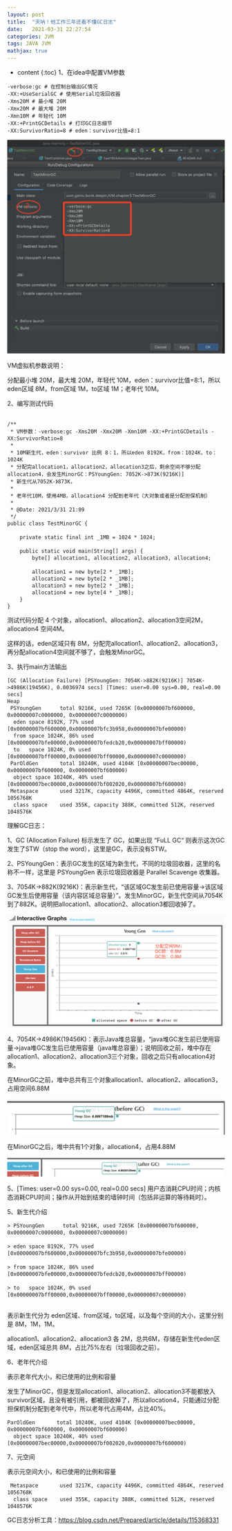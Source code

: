 ```yaml
---
layout: post
title:  "天呐！他工作三年还看不懂GC日志"
date:   2021-03-31 22:27:54
categories: JVM
tags: JAVA JVM
mathjax: true
---
```


* content
{:toc}
1、在idea中配置VM参数

```
-verbose:gc # 在控制台输出GC情况
-XX:+UseSerialGC # 使用Serial垃圾回收器
-Xms20M # 最小堆 20M
-Xmx20M # 最大堆 20M
-Xmn10M # 年轻代 10M
-XX:+PrintGCDetails # 打印GC日志细节
-XX:SurvivorRatio=8 # eden：survivor比值=8:1
```

![image](/images/gc1.png)

VM虚拟机参数说明：

分配最小堆 20M，最大堆 20M，年轻代 10M，eden：survivor比值=8:1，所以eden区域 8M，from区域 1M，to区域 1M；老年代 10M。


2、编写测试代码

```

/**
 * VM参数：-verbose:gc -Xms20M -Xmx20M -Xmn10M -XX:+PrintGCDetails -XX:SurvivorRatio=8
 *
 * 10M新生代，eden：survivor 比例 8：1，所以eden 8192K，from：1024K，to：1024K
 * 分配完allocation1，allocation2，allocation3之后，剩余空间不够分配allocation4，会发生MinorGC：PSYoungGen: 7052K->873K(9216K)]
 * 新生代从7052K-》873K，
 *
 * 老年代10M，使用4MB，allocation4 分配到老年代（大对象或者是分配担保机制）
 *
 * @Date: 2021/3/31 21:09
 */
public class TestMinorGC {

    private static final int _1MB = 1024 * 1024;

    public static void main(String[] args) {
        byte[] allocation1, allocation2, allocation3, allocation4;

        allocation1 = new byte[2 * _1MB];
        allocation2 = new byte[2 * _1MB];
        allocation3 = new byte[2 * _1MB];
        allocation4 = new byte[4 * _1MB];
    }
}

```

测试代码分配 4 个对象，allocation1、allocation2、allocation3空间2M，allocation4 空间4M。

这样的话，eden区域只有 8M，分配完allocation1、allocation2、allocation3，再分配allocation4空间就不够了，会触发MinorGC。

3、执行main方法输出

```
[GC (Allocation Failure) [PSYoungGen: 7054K->882K(9216K)] 7054K->4986K(19456K), 0.0036974 secs] [Times: user=0.00 sys=0.00, real=0.00 secs] 
Heap
 PSYoungGen      total 9216K, used 7265K [0x00000007bf600000, 0x00000007c0000000, 0x00000007c0000000)
  eden space 8192K, 77% used [0x00000007bf600000,0x00000007bfc3b958,0x00000007bfe00000)
  from space 1024K, 86% used [0x00000007bfe00000,0x00000007bfedcb20,0x00000007bff00000)
  to   space 1024K, 0% used [0x00000007bff00000,0x00000007bff00000,0x00000007c0000000)
 ParOldGen       total 10240K, used 4104K [0x00000007bec00000, 0x00000007bf600000, 0x00000007bf600000)
  object space 10240K, 40% used [0x00000007bec00000,0x00000007bf002020,0x00000007bf600000)
 Metaspace       used 3217K, capacity 4496K, committed 4864K, reserved 1056768K
  class space    used 355K, capacity 388K, committed 512K, reserved 1048576K
```
理解GC日志：

1、GC (Allocation Failure) 标示发生了 GC，如果出现 “FuLL GC“ 则表示这次GC发生了STW（stop the word），这里是GC，表示没有STW。

2、PSYoungGen：表示GC发生的区域为新生代，不同的垃圾回收器，这里的名称不一样，这里是 PSYoungGen 表示垃圾回收器是 Parallel Scavenge 收集器。

3、7054K->882K(9216K)：表示新生代，“该区域GC发生前已使用容量->该区域GC发生后使用容量（该内容区域总容量）”。发生MinorGC，新生代空间从7054K到了882K。说明把allocation1、allocation2、allocation3都回收掉了。

![image](/images/gc2.png)

4、7054K->4986K(19456K)：表示Java堆总容量，“java堆GC发生前已使用容量->java堆GC发生后已使用容量（java堆总容量）；说明回收之前，堆中存在allocation1、allocation2、allocation3三个对象，回收之后只有allocation4对象。

在MinorGC之前，堆中总共有三个对象allocation1、allocation2、allocation3，占用空间6.88M

![image](/images/gc3.png)

在MinorGC之后，堆中共有1个对象，allocation4，占用4.88M

![image](/images/gc4.png)

5、[Times: user=0.00 sys=0.00, real=0.00 secs] 用户态消耗CPU时间；内核态消耗CPU时间；操作从开始到结束的墙钟时间（包括非运算的等待耗时）。

5、新生代介绍

```
> PSYoungGen      total 9216K, used 7265K [0x00000007bf600000, 0x00000007c0000000, 0x00000007c0000000)

> eden space 8192K, 77% used [0x00000007bf600000,0x00000007bfc3b958,0x00000007bfe00000)

> from space 1024K, 86% used [0x00000007bfe00000,0x00000007bfedcb20,0x00000007bff00000)

> to   space 1024K, 0% used [0x00000007bff00000,0x00000007bff00000,0x00000007c0000000)
  
```

表示新生代分为 eden区域、from区域，to区域，以及每个空间的大小，这里分别是 8M，1M，1M。

allocation1、allocation2、allocation3 各 2M，总共6M，存储在新生代eden区域，eden区域总共 8M，占比75%左右（垃圾回收之前）。

6、老年代介绍

表示老年代大小，和已使用的比例和容量

发生了MinorGC，但是发现allocation1、allocation2、allocation3不能都放入survivor区域，且没有被引用，都被回收掉了，所以allocation4，只能通过分配担保机制分配到老年代中，所以老年代占用4M，占比40%。

```
ParOldGen       total 10240K, used 4104K [0x00000007bec00000, 0x00000007bf600000, 0x00000007bf600000)
  object space 10240K, 40% used [0x00000007bec00000,0x00000007bf002020,0x00000007bf600000)
```

7、元空间

表示元空间大小，和已使用的比例和容量

```
 Metaspace       used 3217K, capacity 4496K, committed 4864K, reserved 1056768K
  class space    used 355K, capacity 388K, committed 512K, reserved 1048576K
```

GC日志分析工具：https://blog.csdn.net/Prepared/article/details/115368331
